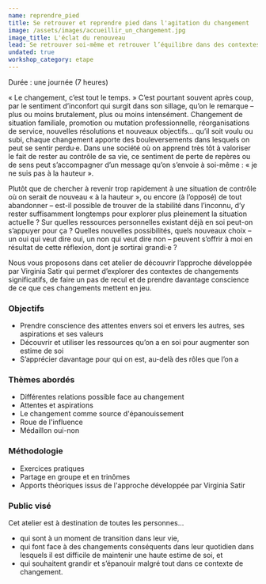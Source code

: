 ```yaml
---
name: reprendre_pied
title: Se retrouver et reprendre pied dans l'agitation du changement
image: /assets/images/accueillir_un_changement.jpg
image_title: L'éclat du renouveau
lead: Se retrouver soi-même et retrouver l’équilibre dans des contextes de changement
undated: true
workshop_category: etape
---
```


Durée : une journée (7 heures)

« Le changement, c’est tout le temps. » C’est pourtant souvent après coup, par
le sentiment d’inconfort qui surgit dans son sillage, qu’on le remarque – plus
ou moins brutalement, plus ou moins intensément. Changement de situation
familiale, promotion ou mutation professionnelle, réorganisations de service,
nouvelles résolutions et nouveaux objectifs… qu’il soit voulu ou subi, chaque
changement apporte des bouleversements dans lesquels on peut se sentir perdu·e.
Dans une société où on apprend très tôt à valoriser le fait de rester au
contrôle de sa vie, ce sentiment de perte de repères ou de sens peut
s’accompagner d’un message qu’on s’envoie à soi-même : « je ne suis pas à la
hauteur ».

Plutôt que de chercher à revenir trop rapidement à une situation de contrôle où
on serait de nouveau « à la hauteur », ou encore (à l’opposé) de tout
abandonner – est-il possible de trouver de la stabilité dans l’inconnu, d’y
rester suffisamment longtemps pour explorer plus pleinement la situation
actuelle ? Sur quelles ressources personnelles existant déjà en soi peut-on
s’appuyer pour ça ? Quelles nouvelles possibilités, quels nouveaux choix – un
oui qui veut dire oui, un non qui veut dire non – peuvent s’offrir à moi en
résultat de cette réflexion, dont je sortirai grandi·e ?

Nous vous proposons dans cet atelier de découvrir l’approche développée par
Virginia Satir qui permet d’explorer des contextes de changements
significatifs, de faire un pas de recul et de prendre davantage conscience de
ce que ces changements mettent en jeu.

### Objectifs

- Prendre conscience des attentes envers soi et envers les autres, ses
  aspirations et ses valeurs
- Découvrir et utiliser les ressources qu’on a en soi pour augmenter son estime
  de soi
- S’apprécier davantage pour qui on est, au-delà des rôles que l’on a


### Thèmes abordés

- Différentes relations possible face au changement
- Attentes et aspirations
- Le changement comme source d'épanouissement
- Roue de l'influence
- Médaillon oui-non


### Méthodologie

- Exercices pratiques
- Partage en groupe et en trinômes
- Apports théoriques issus de l'approche développée par Virginia Satir


### Public visé

Cet atelier est à destination de toutes les personnes…
- qui sont à un moment de transition dans leur vie,
- qui font face à des changements conséquents dans leur quotidien dans lesquels
  il est difficile de maintenir une haute estime de soi, et
- qui souhaitent grandir et s’épanouir malgré tout dans ce contexte de changement.
